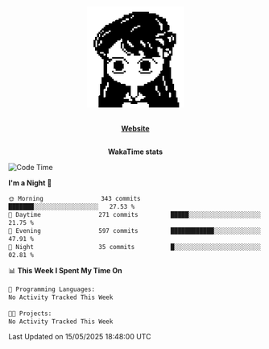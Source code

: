 ##

<p align="center">
  <img src="./person.gif" />
</p>

##

<div align="center">
  <p>
    <strong>
    <a href='https://domm.me'>Website</a>
    </strong>
  </p>
</div>

##

<div align="center">
  <p>
    <strong>
    WakaTime stats
    </strong>
  </p>
</div>

<!--START_SECTION:waka-->
![Code Time](http://img.shields.io/badge/Code%20Time-119%20hrs%2045%20mins-blue)

**I'm a Night 🦉** 

```text
🌞 Morning                343 commits         ███████░░░░░░░░░░░░░░░░░░   27.53 % 
🌆 Daytime                271 commits         █████░░░░░░░░░░░░░░░░░░░░   21.75 % 
🌃 Evening                597 commits         ████████████░░░░░░░░░░░░░   47.91 % 
🌙 Night                  35 commits          █░░░░░░░░░░░░░░░░░░░░░░░░   02.81 % 
```


📊 **This Week I Spent My Time On** 

```text
💬 Programming Languages: 
No Activity Tracked This Week

🐱‍💻 Projects: 
No Activity Tracked This Week
```


 Last Updated on 15/05/2025 18:48:00 UTC
<!--END_SECTION:waka-->

